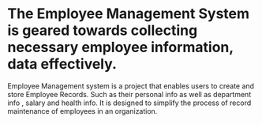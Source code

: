 # The Employee Management System is geared towards collecting necessary employee information, data effectively. 
Employee Management system is a project that enables users to create and store Employee Records.
Such as their personal info as well as department info , salary and health info.
It is designed to simplify the process of record maintenance of employees in an organization.
